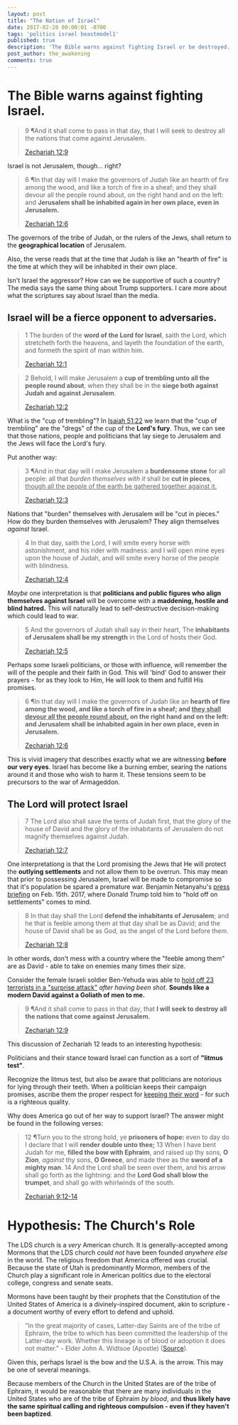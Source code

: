 ```yaml
---
layout: post
title: "The Nation of Israel"
date: 2017-02-28 00:00:01 -0700
tags: 'politics israel beastmodel1'
published: true
description: 'The Bible warns against fighting Israel or be destroyed.'
post_author: the_awakening
comments: true
---
```



# The Bible warns against fighting Israel.


> 9 ¶And it shall come to pass in that day, that I will seek to destroy all the nations that come against Jerusalem.
> 
> [Zechariah 12:9][1]

Israel is not Jerusalem, though... right?

> 6 ¶In that day will I make the governors of Judah like an hearth of fire among the wood, and like a torch of fire in a sheaf; and they shall devour all the people round about, on the right hand and on the left: and **Jerusalem shall be inhabited again in her own place, even in Jerusalem.**
> 
> [Zechariah 12:6][2]


The governors of the tribe of Judah, or the rulers of the Jews, shall return to the **geographical location** of Jerusalem.

Also, the verse reads that at the time that Judah is like an "hearth of fire" is the time at which they will be inhabited in their own place.

Isn't Israel the aggressor? How can we be supportive of such a country?
The media says the same thing about Trump supporters. I care more about what the scriptures say about Israel than the media.

## Israel will be a fierce opponent to adversaries.

> 1 The burden of the **word of the Lord for Israel**, saith the Lord, which stretcheth forth the heavens, and layeth the foundation of the earth, and formeth the spirit of man within him.
> 
> [Zechariah 12:1][3]

> 2 Behold, I will make Jerusalem a **cup of trembling unto all the people round about**, when they shall be in the **siege both against Judah and against Jerusalem**.
> 
> [Zechariah 12:2][4]

What is the "cup of trembling"? In [Isaiah 51:22][12] we learn that the "cup of trembling" are the "dregs" of the cup of the **Lord's fury**. Thus, we can see that those nations, people and politicians that lay siege to Jerusalem and the Jews will face the Lord's fury.

Put another way:

> 3 ¶And in that day will I make Jerusalem a **burdensome stone** for all people: all that *burden themselves with it* shall be **cut in pieces**, <u>though all the people of the earth be gathered together against it.</u>
> 
> [Zechariah 12:3][5]

Nations that "burden" themselves with Jerusalem will be "cut in pieces." How do they burden themselves with Jerusalem? They align themselves *against* Israel.

> 4 In that day, saith the Lord, I will smite every horse with astonishment, and his rider with madness: and I will open mine eyes upon the house of Judah, and will smite every horse of the people with blindness.
> 
> [Zechariah 12:4][6]

*Maybe* one interpretation is that **politicians and public figures who align themselves against Israel** will be overcome with a **maddening, hostile and blind hatred.** This will naturally lead to self-destructive decision-making which could lead to war.

> 5 And the governors of Judah shall say in their heart, The **inhabitants of Jerusalem shall be my strength** in the Lord of hosts their God.
> 
> [Zechariah 12:5][7]

Perhaps some Israeli politicians, or those with influence, will remember the will of the people and their faith in God. This will 'bind' God to answer their prayers - for as they look to Him, He will look to them and fulfill His promises.

> 6 ¶In that day will I make the governors of Judah like an **hearth of fire among the wood, and like a torch of fire in a sheaf; and <u>they shall devour all the people round about</u>, on the right hand and on the left: and Jerusalem shall be inhabited again in her own place, even in Jerusalem.**
> 
> [Zechariah 12:6][8]

This is vivid imagery that describes exactly what we are witnessing **before our very eyes**. Israel has become like a burning ember, searing the nations around it and those who wish to harm it. These tensions seem to be precursors to the war of Armageddon.

## The Lord will protect Israel

> 7 The Lord also shall save the tents of Judah first, that the glory of the house of David and the glory of the inhabitants of Jerusalem do not magnify themselves against Judah.
> 
> [Zechariah 12:7][9]

One interpretationg is that the Lord promising the Jews that He will protect the **outlying settlements** and not allow them to be overrun.
This may mean that prior to possessing Jerusalem, Israel will be made to compromise so that it's population be spared a premature war. Benjamin Netanyahu's [press briefing][13] on Feb. 15th. 2017, where Donald Trump told him to "hold off on settlements" comes to mind.

> 8 In that day shall the Lord **defend the inhabitants of Jerusalem**; and he that is feeble among them at that day shall be as David; and the house of David shall be as God, as the angel of the Lord before them.
> 
> [Zechariah 12:8][10]

In other words, don't mess with a country where the "feeble among them" are as David - able to take on enemies many times their size.

Consider the female Israeli soldier Ben-Yehuda was able to [hold off 23 terrorists in a "surprise attack"][14] *after having been shot*. **Sounds like a modern David against a Goliath of men to me.**

> 9 ¶And it shall come to pass in that day, that **I will seek to destroy all the nations that come against Jerusalem.**
> 
> [Zechariah 12:9][11]

This discussion of Zechariah 12 leads to an interesting hypothesis:

Politicians and their stance toward Israel can function as a sort of **"litmus test"**.

Recognize the litmus test, but also be aware that politicians are notorious for lying through their teeth. When a politician keeps their campaign promises, ascribe them the proper respect for [keeping their word][17] - for such is a righteous quality.

Why does America go out of her way to support Israel? The answer might be found in the following verses:

> 12 ¶Turn you to the strong hold, ye **prisoners of hope:** even to day do I declare that I will **render double unto thee;**
> 13 When I have bent Judah for me, **filled the bow with Ephraim**, and raised up thy sons, **O Zion**, *against* thy sons, **O Greece**, and made thee as the **sword of a mighty man**.
> 14 And the Lord shall be seen over them, and his arrow shall go forth as the lightning: and the **Lord God shall blow the trumpet**, and shall go with whirlwinds of the south.
> 
> [Zechariah 9:12-14][14]

# Hypothesis: The Church's Role

The LDS church is a *very* American church. It is generally-accepted among Mormons that the LDS church *could not* have been founded *anywhere else* in the world. The religious freedom that America offered was crucial. Because the state of Utah is predominantly Mormon, members of the Church play a significant role in American politics due to the electoral college, congress and senate seats.

Mormons have been taught by their prophets that the Constitution of the United States of America is a divinely-inspired document, akin to scripture - a document worthy of every effort to defend and uphold.

> "In the great majority of cases, Latter-day Saints are of the tribe of Ephraim, the tribe to which has been committed the leadership of the Latter-day work. Whether this lineage is of blood or adoption it does not matter." - Elder John A. Widtsoe (Apostle) ([Source][15]).

Given this, perhaps Israel is the bow and the U.S.A. is the arrow. This may be one of several meanings.

Because members of the Church in the United States are of the tribe of Ephraim, it would be reasonable that there are many individuals in the United States who are of the tribe of Ephraim *by blood*, and **thus likely have the same spiritual calling and righteous compulsion - even if they haven't been baptized**.

[1]: https://www.churchofjesuschrist.org/study/scriptures/ot/zech/12.9?lang=eng#8
[2]: https://www.churchofjesuschrist.org/study/scriptures/ot/zech/12.6?lang=eng#5
[3]: https://www.churchofjesuschrist.org/study/scriptures/ot/zech/12.1?lang=eng#primary
[4]: https://www.churchofjesuschrist.org/study/scriptures/ot/zech/12.2?lang=eng#1
[5]: https://www.churchofjesuschrist.org/study/scriptures/ot/zech/12.3?lang=eng#2
[6]: https://www.churchofjesuschrist.org/study/scriptures/ot/zech/12.4?lang=eng#3
[7]: https://www.churchofjesuschrist.org/study/scriptures/ot/zech/12.5?lang=eng#4
[8]: https://www.churchofjesuschrist.org/study/scriptures/ot/zech/12.6?lang=eng#5
[9]: https://www.churchofjesuschrist.org/study/scriptures/ot/zech/12.7?lang=eng#6
[10]: https://www.churchofjesuschrist.org/study/scriptures/ot/zech/12.8?lang=eng#7
[11]: https://www.churchofjesuschrist.org/study/scriptures/ot/zech/12.9?lang=eng#8
[12]: https://www.churchofjesuschrist.org/study/scriptures/ot/isa/51.22?lang=eng#21
[13]: http://www.businessinsider.com/trump-netanyahu-israel-settlements-2017-2
[14]: https://www.churchofjesuschrist.org/study/scriptures/ot/zech/9.12-14?lang=eng#11
[15]: http://eom.byu.edu/index.php/Ephraim
[16]: https://www.churchofjesuschrist.org/study/scriptures/bofm/alma/37.7?lang=eng#6
[17]: https://www.churchofjesuschrist.org/study/scriptures/nt/1-jn/2.5?lang=eng#4